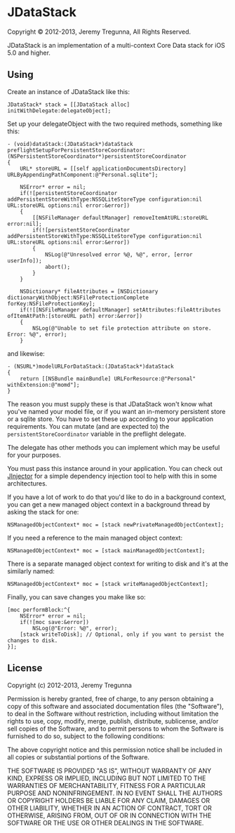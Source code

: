 # JDataStack
Copyright © 2012-2013, Jeremy Tregunna, All Rights Reserved.

JDataStack is an implementation of a multi-context Core Data stack for iOS 5.0 and higher.

## Using

Create an instance of JDataStack like this:

    JDataStack* stack = [[JDataStack alloc] initWithDelegate:delegateObject];

Set up your delegateObject with the two required methods, something like this:

    - (void)dataStack:(JDataStack*)dataStack preflightSetupForPersistentStoreCoordinator:(NSPersistentStoreCoordinator*)persistentStoreCoordinator
    {
        URL* storeURL = [[self applicationDocumentsDirectory] URLByAppendingPathComponent:@"Personal.sqlite"];
         
        NSError* error = nil;
        if(![persistentStoreCoordinator addPersistentStoreWithType:NSSQLiteStoreType configuration:nil URL:storeURL options:nil error:&error])
        {
            [[NSFileManager defaultManager] removeItemAtURL:storeURL error:nil];
            if(![persistentStoreCoordinator addPersistentStoreWithType:NSSQLiteStoreType configuration:nil URL:storeURL options:nil error:&error])
            {
                NSLog(@"Unresolved error %@, %@", error, [error userInfo]);
                abort();
            }
        }
        
        NSDictionary* fileAttributes = [NSDictionary dictionaryWithObject:NSFileProtectionComplete forKey:NSFileProtectionKey];
        if(![[NSFileManager defaultManager] setAttributes:fileAttributes ofItemAtPath:[storeURL path] error:&error])
        {
            NSLog(@"Unable to set file protection attribute on store. Error: %@", error);
        }

and likewise:

    - (NSURL*)modelURLForDataStack:(JDataStack*)dataStack
    {
        return [[NSBundle mainBundle] URLForResource:@"Personal" withExtension:@"momd"];
    }

The reason you must supply these is that JDataStack won't know what you've named your model file, or if you want an in-memory persistent store or a sqlite store. You have to set these up according to your application requirements. You can mutate (and are expected to) the `persistentStoreCoordinator` variable in the preflight delegate.

The delegate has other methods you can implement which may be useful for your purposes.

You must pass this instance around in your application. You can check out [JInjector](https://github.com/jeremytregunna/JInjector) for a simple dependency injection tool to help with this in some architectures.

If you have a lot of work to do that you'd like to do in a background context, you can get a new managed object context in a background thread by asking the stack for one:

    NSManagedObjectContext* moc = [stack newPrivateManagedObjectContext];

If you need a reference to the main managed object context:

    NSManagedObjectContext* moc = [stack mainManagedObjectContext];

There is a separate managed object context for writing to disk and it's at the similarly named:

    NSManagedObjectContext* moc = [stack writeManagedObjectContext];

Finally, you can save changes you make like so:

    [moc performBlock:^{
        NSError* error = nil;
        if(![moc save:&error])
            NSLog(@"Error: %@", error);
        [stack writeToDisk]; // Optional, only if you want to persist the changes to disk.
    }];

## License

Copyright (c) 2012-2013, Jeremy Tregunna

Permission is hereby granted, free of charge, to any person obtaining
a copy of this software and associated documentation files (the
"Software"), to deal in the Software without restriction, including
without limitation the rights to use, copy, modify, merge, publish,
distribute, sublicense, and/or sell copies of the Software, and to
permit persons to whom the Software is furnished to do so, subject to
the following conditions:

The above copyright notice and this permission notice shall be
included in all copies or substantial portions of the Software.

THE SOFTWARE IS PROVIDED "AS IS", WITHOUT WARRANTY OF ANY KIND,
EXPRESS OR IMPLIED, INCLUDING BUT NOT LIMITED TO THE WARRANTIES OF
MERCHANTABILITY, FITNESS FOR A PARTICULAR PURPOSE AND
NONINFRINGEMENT. IN NO EVENT SHALL THE AUTHORS OR COPYRIGHT HOLDERS BE
LIABLE FOR ANY CLAIM, DAMAGES OR OTHER LIABILITY, WHETHER IN AN ACTION
OF CONTRACT, TORT OR OTHERWISE, ARISING FROM, OUT OF OR IN CONNECTION
WITH THE SOFTWARE OR THE USE OR OTHER DEALINGS IN THE SOFTWARE.

